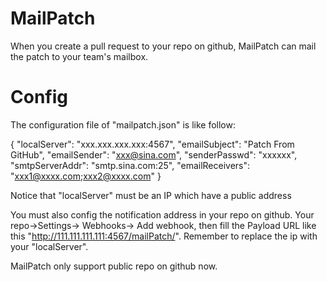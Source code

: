 # MailPatch
When you create a pull request to your repo on github, MailPatch can mail the patch to your team's mailbox.

# Config
The configuration file of "mailpatch.json" is like follow:

{
	"localServer": "xxx.xxx.xxx.xxx:4567",
	"emailSubject": "Patch From GitHub",
	"emailSender": "xxx@sina.com",
	"senderPasswd": "xxxxxx",
	"smtpServerAddr": "smtp.sina.com:25",
	"emailReceivers": "xxx1@xxxx.com;xxx2@xxxx.com"
}

Notice that "localServer" must be an IP which have a public address

You must also config the notification address in your repo on github. Your repo->Settings-> Webhooks->
Add webhook, then fill the Payload URL like this "http://111.111.111.111:4567/mailPatch/". Remember to 
replace the ip with your "localServer".


MailPatch only support public repo on github now.